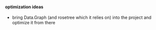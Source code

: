 #### optimization ideas
- bring Data.Graph (and rosetree which it relies on) into the project and optimize it from there
